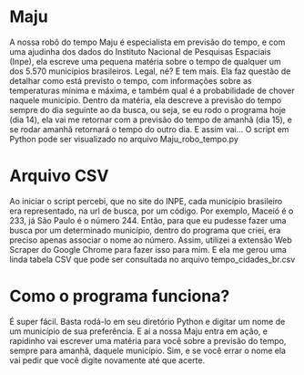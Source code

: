 # Maju
A nossa robô do tempo Maju é especialista em previsão do tempo, e com uma ajudinha dos dados do Instituto Nacional de Pesquisas Espaciais (Inpe), ela escreve uma pequena matéria sobre o tempo de qualquer um dos 5.570 municípios brasileiros. Legal, né?
E tem mais. Ela faz questão de detalhar como está previsto o tempo, com informações sobre as temperaturas mínima e máxima, e também qual é a probabilidade de chover naquele município.
Dentro da matéria, ela descreve a previsão do tempo sempre do dia seguinte ao da busca, ou seja, se eu rodo o programa hoje (dia 14), ela vai me retornar com a previsão do tempo de amanhã (dia 15), e se rodar amanhã retornará o tempo do outro dia. E assim vai...
O script em Python pode ser visualizado no arquivo Maju_robo_tempo.py
# Arquivo CSV
Ao iniciar o script percebi, que no site do INPE, cada município brasileiro era representado, na url de busca, por um código. Por exemplo, Maceió é o 233, já São Paulo é o número 244. 
Então, para que eu pudesse fazer uma busca por um determinado município, dentro do programa que criei, era preciso apenas associar o nome ao número. Assim, utilizei a extensão Web Scraper do Google Chrome para fazer isso para mim. E ela me gerou uma linda tabela CSV que pode ser consultada no arquivo tempo_cidades_br.csv
# Como o programa funciona?
É super fácil. Basta rodá-lo em seu diretório Python e digitar um nome de um município de sua preferência. E aí a nossa Maju entra em ação, e rapidinho vai escrever uma matéria para você sobre a previsão do tempo, sempre para amanhã, daquele município. 
Sim, e se você errar o nome ela vai pedir que você digite novamente até que acerte.
 
